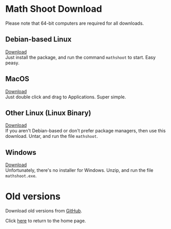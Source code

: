 # Math Shoot Download
Please note that 64-bit computers are required for all downloads.
## Debian-based Linux
[Download](https://github.com/thecoder08/math-shoot-gui/releases/download/v1.0.2/math-shoot-gui_1.0.2_debian.deb)  
Just install the package, and run the command `mathshoot` to start. Easy peasy.
## MacOS
[Download](https://github.com/thecoder08/math-shoot-gui/releases/download/v1.0.2/math-shoot-gui_1.0.2_osx.dmg)  
Just double click and drag to Applications. Super simple.
## Other Linux (Linux Binary)
[Download](https://github.com/thecoder08/math-shoot-gui/releases/download/v1.0.2/math-shoot-gui_1.0.2_linux.tar.gz)  
If you aren't Debian-based or don't prefer package managers, then use this download. Untar, and run the file `mathshoot`.
## Windows
[Download](https://github.com/thecoder08/math-shoot-gui/releases/download/v1.0.2/math-shoot-gui_1.0.2_win.zip)  
Unfortunately, there's no installer for Windows. Unzip, and run the file `mathshoot.exe`.

# Old versions
Download old versions from [GitHub](https://github.com/thecoder08/math-shoot-gui/releases).

Click [here](/) to return to the home page.

<title>Math Shoot Download</title>
